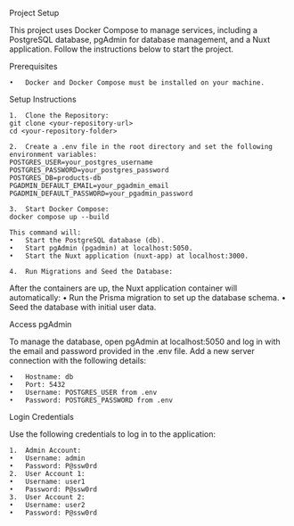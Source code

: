 Project Setup

This project uses Docker Compose to manage services, including a PostgreSQL database, pgAdmin for database management, and a Nuxt application. Follow the instructions below to start the project.

Prerequisites

    •	Docker and Docker Compose must be installed on your machine.

Setup Instructions

    1.	Clone the Repository:
    git clone <your-repository-url>
    cd <your-repository-folder>

    2.	Create a .env file in the root directory and set the following environment variables:
    POSTGRES_USER=your_postgres_username
    POSTGRES_PASSWORD=your_postgres_password
    POSTGRES_DB=products-db
    PGADMIN_DEFAULT_EMAIL=your_pgadmin_email
    PGADMIN_DEFAULT_PASSWORD=your_pgadmin_password

    3.	Start Docker Compose:
    docker compose up --build

    This command will:
    •	Start the PostgreSQL database (db).
    •	Start pgAdmin (pgadmin) at localhost:5050.
    •	Start the Nuxt application (nuxt-app) at localhost:3000.

    4.	Run Migrations and Seed the Database:

After the containers are up, the Nuxt application container will automatically:
• Run the Prisma migration to set up the database schema.
• Seed the database with initial user data.

Access pgAdmin

To manage the database, open pgAdmin at localhost:5050 and log in with the email and password provided in the .env file. Add a new server connection with the following details:

    •	Hostname: db
    •	Port: 5432
    •	Username: POSTGRES_USER from .env
    •	Password: POSTGRES_PASSWORD from .env

Login Credentials

Use the following credentials to log in to the application:

    1.	Admin Account:
    •	Username: admin
    •	Password: P@ssw0rd
    2.	User Account 1:
    •	Username: user1
    •	Password: P@ssw0rd
    3.	User Account 2:
    •	Username: user2
    •	Password: P@ssw0rd
